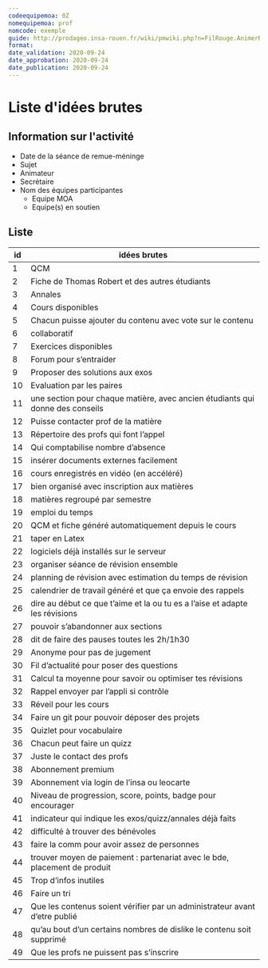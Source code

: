 ```yaml
---
codeequipemoa: 0Z
nomequipemoa: prof
nomcode: exemple
guide: http://prodageo.insa-rouen.fr/wiki/pmwiki.php?n=FilRouge.AnimerRemueMeninge
format:
date_validation: 2020-09-24
date_approbation: 2020-09-24
date_publication: 2020-09-24
---
```


# Liste d'idées brutes

## Information sur l'activité
- Date de la séance de remue-méninge
- Sujet
- Animateur
- Secrétaire
- Nom des équipes participantes
  - Equipe MOA
  - Equipe(s) en soutien

## Liste

| id | idées brutes                                                                  |
|----|-------------------------------------------------------------------------------|
| 1  | QCM                                                                           |
| 2  | Fiche de Thomas Robert et des autres étudiants                                |
| 3  | Annales                                                                       |
| 4  | Cours disponibles                                                             |
| 5  | Chacun puisse ajouter du contenu avec vote sur le contenu                     |
| 6  | collaboratif                                                                  |
| 7  | Exercices disponibles                                                         |
| 8  | Forum pour s’entraider                                                        |
| 9  | Proposer des solutions aux exos                                               |
| 10 | Evaluation par les paires                                                     |
| 11 | une section pour chaque matière, avec ancien étudiants qui donne des conseils |
| 12 | Puisse contacter prof de la matière                                           |
| 13 | Répertoire des profs qui font l’appel                                         |
| 14 | Qui comptabilise nombre d’absence                                             |
| 15 | insérer documents externes facilement                                         |
| 16 | cours enregistrés en vidéo (en accéléré)                                      |
| 17 | bien organisé avec inscription aux matières                                   |
| 18 | matières regroupé par semestre                                                |
| 19 | emploi du temps                                                               |
| 20 | QCM et fiche généré automatiquement depuis le cours                           |
| 21 | taper en Latex                                                                |
| 22 | logiciels déjà installés sur le serveur                                       |
| 23 | organiser séance de révision ensemble                                         |
| 24 | planning de révision avec estimation du temps de révision                     |
| 25 | calendrier de travail généré et que ça envoie des rappels                     |
| 26 | dire au début ce que t’aime et la ou tu es a l’aise et adapte les révisions   |
| 27 | pouvoir s’abandonner aux sections                                             |
| 28 | dit de faire des pauses toutes les 2h/1h30                                    |
| 29 | Anonyme pour pas de jugement                                                  |
| 30 | Fil d’actualité pour poser des questions                                      |
| 31 | Calcul ta moyenne pour savoir ou optimiser tes révisions                      |
| 32 | Rappel envoyer par l’appli si contrôle                                        |
| 33 | Réveil pour les cours                                                         |
| 34 | Faire un git pour pouvoir déposer des projets                                 |
| 35 | Quizlet pour vocabulaire                                                      |
| 36 | Chacun peut faire un quizz                                                    |
| 37 | Juste le contact des profs                                                    |
| 38 | Abonnement premium                                                            |
| 39 | Abonnement via login de l’insa ou leocarte                                    |
| 40 | Niveau de progression, score, points, badge pour encourager                   |
| 41 | indicateur qui indique les exos/quizz/annales déjà faits                      |
| 42 | difficulté à trouver des bénévoles                                            |
| 43 | faire la comm pour avoir assez de personnes                                   |
| 44 | trouver moyen de paiement : partenariat avec le bde, placement de produit     |
| 45 | Trop d’infos inutiles                                                         |
| 46 | Faire un tri                                                                  |
| 47 | Que les contenus soient vérifier par un administrateur avant d’etre publié    |
| 48 | qu’au bout d’un certains nombres de dislike le contenu soit supprimé          |
| 49 | Que les profs ne puissent pas s’inscrire                                      |
